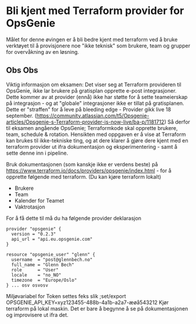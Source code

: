 # Bli kjent med Terraform provider for OpsGenie

Målet for denne øvingen er å bli bedre kjent med terraform ved å bruke verktøyet til å provisjonere noe "ikke teknisk" som brukere, team
og grupper for overvåkning av en løsning.

## Obs Obs 

Viktig informasjon om eksamen: Det viser seg at Terraform provideren til OpsGenie, ikke lar brukere på gratisplan opprette e-post integrasjoner. Dette kommer av at provider (ennå) ikke har støtte for å sette teameierskap på integrasjon - og at "globale" integrasjoner ikke er tillat på gratisplanen.  Dette er "straffen" for å leve på bleeding edge - Provider gikk live 18 september. (https://community.atlassian.com/t5/Opsgenie-articles/Opsgenie-s-Terraform-provider-is-now-live/ba-p/1181712)
Så derfor til eksamen angående OpsGenie; Terraformkode skal opprette brukere, team, schedule & rotation. Hensikten med oppgaven er å vise at Terraform kan brukes til ikke-tekniske ting, og at dere klarer å gjøre dere kjent med en terraform provider ut ifra dokumentasjon og eksperimentering - samt å sette denne inn i pipeline.

Bruk dokumentasjonen (som kanskje ikke er verdens beste) på https://www.terraform.io/docs/providers/opsgenie/index.html - for å 
opprette følgende med terraform. (Du kan kjøre terraform lokalt)

- Brukere
- Team
- Kalender for Teamet
- Vaktrotasjon

For å få dette til må du ha følgende provider deklarasjon 

```
provider "opsgenie" {
  version = "0.2.3"
  api_url = "api.eu.opsgenie.com"
}

resource "opsgenie_user" "glenn" {
  username  = "post@glennbech.no"
  full_name = "Glenn Bech"
  role      = "User"
  locale    = "no_NO"
  timezone  = "Europe/Oslo"
} ... osv osvosv 
```

Miljøvariabel for Token settes feks slik ;set/export OPSGENIE_API_KEY=xyz123455-488b-4a1b-a2a7-æøå543212
Kjør terraform på lokal maskin. Det er bare å begynne å se på dokumentasjonen og improvisere ut ifra det.
